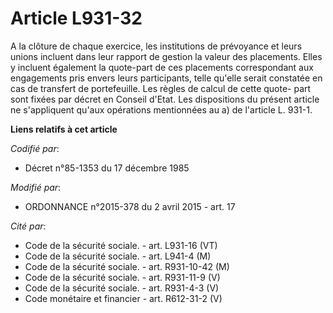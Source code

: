 # Article L931-32

A la clôture de chaque exercice, les institutions de prévoyance et leurs unions incluent dans leur rapport de gestion la
valeur des placements. Elles y incluent également la quote-part de ces placements correspondant aux engagements pris envers
leurs participants, telle qu'elle serait constatée en cas de transfert de portefeuille. Les règles de calcul de cette quote-
part sont fixées par décret en Conseil d'Etat. Les dispositions du présent article ne s'appliquent qu'aux opérations
mentionnées au a) de l'article L. 931-1.

**Liens relatifs à cet article**

_Codifié par_:

  - Décret n°85-1353 du 17 décembre 1985

_Modifié par_:

  - ORDONNANCE n°2015-378 du 2 avril 2015 - art. 17

_Cité par_:

  - Code de la sécurité sociale. - art. L931-16 (VT)
  - Code de la sécurité sociale. - art. L941-4 (M)
  - Code de la sécurité sociale. - art. R931-10-42 (M)
  - Code de la sécurité sociale. - art. R931-11-9 (V)
  - Code de la sécurité sociale. - art. R931-4-3 (V)
  - Code monétaire et financier - art. R612-31-2 (V)
